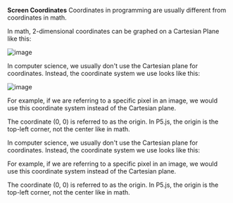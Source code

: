 **Screen Coordinates**
Coordinates in programming are usually different from coordinates in math.

In math, 2-dimensional coordinates can be graphed on a Cartesian Plane like this:

![image](https://github.com/Sshiril/Javascript/assets/113382540/9d2fd8a4-7f84-4d2e-b029-8699b310ab92)




In computer science, we usually don't use the Cartesian plane for coordinates. Instead, the coordinate system we use looks like this:

![image](https://github.com/Sshiril/Javascript/assets/113382540/197cc32c-b42a-486a-9ae2-913cb343a6dd)


For example, if we are referring to a specific pixel in an image, we would use this coordinate system instead of the Cartesian plane.

The coordinate (0, 0) is referred to as the origin. In P5.js, the origin is the top-left corner, not the center like in math.

In computer science, we usually don't use the Cartesian plane for coordinates. Instead, the coordinate system we use looks like this:



For example, if we are referring to a specific pixel in an image, we would use this coordinate system instead of the Cartesian plane.

The coordinate (0, 0) is referred to as the origin. In P5.js, the origin is the top-left corner, not the center like in math.
